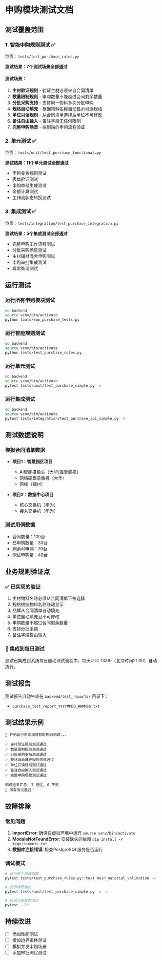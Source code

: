 # 申购模块测试文档

## 测试覆盖范围

### 1. 智能申购规则测试 ✅ 
位置：`tests/test_purchase_rules.py`

**测试结果：7个测试场景全部通过**

#### 测试场景：
1. **主材验证规则** - 验证主材必须来自合同清单
2. **数量限制规则** - 申购数量不能超过合同剩余数量
3. **分批采购支持** - 支持同一物料多次分批申购
4. **规格自动填充** - 根据物料名称自动显示可选规格
5. **单位只读规则** - 从合同清单选择后单位不可修改
6. **备注自由输入** - 备注字段无任何限制
7. **完整申购场景** - 端到端的申购流程验证

### 2. 单元测试 ✅
位置：`tests/unit/test_purchase_functional.py`

**测试结果：11个单元测试全部通过**

- 申购业务规则测试
- 表单验证测试
- 申购单号生成测试
- 金额计算测试
- 工作流状态转换测试

### 3. 集成测试 ✅
位置：`tests/integration/test_purchase_integration.py`

**测试结果：5个集成测试全部通过**

- 完整申购工作流程测试
- 分批采购场景测试
- 主材辅材混合申购测试
- 申购审批集成测试
- 异常处理测试

## 运行测试

### 运行所有申购模块测试
```bash
cd backend
source venv/bin/activate
python tools/run_purchase_tests.py
```

### 运行智能规则测试
```bash
cd backend
source venv/bin/activate
python tests/test_purchase_rules.py
```

### 运行单元测试
```bash
cd backend
source venv/bin/activate
pytest tests/unit/test_purchase_simple.py -v
```

### 运行集成测试
```bash
cd backend
source venv/bin/activate
pytest tests/integration/test_purchase_api_simple.py -v
```

## 测试数据说明

### 模拟合同清单数据
- **项目1：智慧园区项目**
  - AI智能摄像头（大华/海康威视）
  - 网络硬盘录像机（大华）
  - 网线（辅材）

- **项目2：数据中心项目**
  - 核心交换机（华为）
  - 接入交换机（华为）

### 测试用例数据
- 合同数量：100台
- 已申购数量：30台
- 剩余可申购：70台
- 测试申购量：40台

## 业务规则验证点

### ✅ 已实现的验证
1. 主材物料名称必须从合同清单下拉选择
2. 规格根据物料名称联动显示
3. 品牌从合同清单自动填充
4. 单位自动填充且不可修改
5. 申购数量不超过合同剩余数量
6. 支持分批采购
7. 备注字段自由输入

### 🔄 集成到每日测试
测试已集成到系统每日自动测试流程中，每天UTC 13:00（北京时间21:00）自动执行。

## 测试报告
测试报告自动生成在 `backend/test_reports/` 目录下：
- `purchase_test_report_YYYYMMDD_HHMMSS.txt`

## 测试结果示例
```
🚀 开始运行申购模块智能规则测试...

✅ 主材验证规则测试通过
✅ 数量限制规则测试通过
✅ 分批采购支持测试通过
✅ 规格自动填充规则测试通过
✅ 单位只读规则测试通过
✅ 备注自由输入测试通过
✅ 完整申购场景测试通过

测试结果汇总: 7 通过, 0 失败
🎉 所有测试通过！
```

## 故障排除

### 常见问题
1. **ImportError**: 确保在虚拟环境中运行 `source venv/bin/activate`
2. **ModuleNotFoundError**: 安装缺失的依赖 `pip install -r requirements.txt`
3. **数据库连接错误**: 检查PostgreSQL服务是否运行

### 调试模式
```bash
# 运行单个测试函数
pytest tests/test_purchase_rules.py::test_main_material_validation -v

# 显示详细输出
pytest tests/unit/test_purchase_simple.py -v -s

# 只运行失败的测试
pytest --lf
```

## 持续改进
- [ ] 添加性能测试
- [ ] 增加边界条件测试
- [ ] 模拟并发申购场景
- [ ] 添加审批流程测试